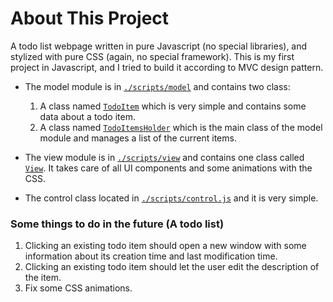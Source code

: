 # About This Project
A todo list webpage written in pure Javascript (no special libraries), and stylized with pure CSS (again, no special framework).
This is my first project in Javascript, and I tried to build it according to MVC design pattern.
* The model module is in [`./scripts/model`](./scripts/model) and contains two class:
    1. A class named [`TodoItem`](./scripts/model/TodoItem.js) which is very simple and contains some data about a todo item. 
    2. A class named [`TodoItemsHolder`](./scripts/model/TodoItemsHolder.js) which is the main class of the model module and manages a list of the current items.
    
* The view module is in [`./scripts/view`](./scripts/view) and contains one class called [`View`](./scripts/view/view.js). It takes care of all UI components and some animations with the CSS.
* The control class located in [`./scripts/control.js`](./scripts/control.js) and it is very simple.

### Some things to do in the future (A todo list)
1. Clicking an existing todo item should open a new window with some information about its creation time and last modification time.
2. Clicking an existing todo item should let the user edit the description of the item.
3. Fix some CSS animations.
